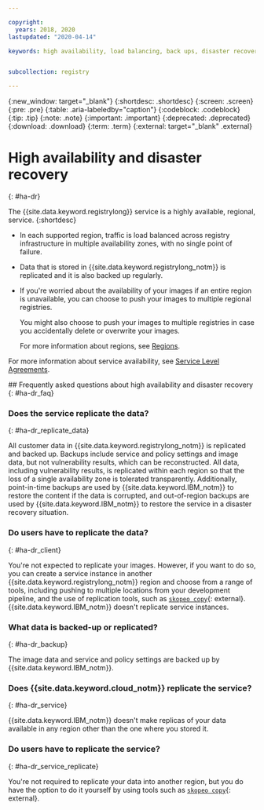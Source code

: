 ```yaml
---

copyright:
  years: 2018, 2020
lastupdated: "2020-04-14"

keywords: high availability, load balancing, back ups, disaster recovery,


subcollection: registry

---
```


{:new_window: target="_blank"}
{:shortdesc: .shortdesc}
{:screen: .screen}
{:pre: .pre}
{:table: .aria-labeledby="caption"}
{:codeblock: .codeblock}
{:tip: .tip}
{:note: .note}
{:important: .important}
{:deprecated: .deprecated}
{:download: .download}
{:term: .term}
{:external: target="_blank" .external}

# High availability and disaster recovery
{: #ha-dr}

The {{site.data.keyword.registrylong}} service is a highly available, regional, service.
{:shortdesc}

* In each supported region, traffic is load balanced across registry infrastructure in multiple availability zones, with no single point of failure.

* Data that is stored in {{site.data.keyword.registrylong_notm}} is replicated and it is also backed up regularly.

* If you're worried about the availability of your images if an entire region is unavailable, you can choose to push your images to multiple regional registries.

  You might also choose to push your images to multiple registries in case you accidentally delete or overwrite your images.

  For more information about regions, see [Regions](/docs/Registry?topic=registry-registry_overview#registry_regions).

For more information about service availability, see [Service Level Agreements](/docs/overview?topic=overview-slas).

## Frequently asked questions about high availability and disaster recovery
{: #ha-dr_faq}

### Does the service replicate the data?
{: #ha-dr_replicate_data}

All customer data in {{site.data.keyword.registrylong_notm}} is replicated and backed up. Backups include service and policy settings and image data, but not vulnerability results, which can be reconstructed. All data, including vulnerability results, is replicated within each region so that the loss of a single availability zone is tolerated transparently. Additionally, point-in-time backups are used by {{site.data.keyword.IBM_notm}} to restore the content if the data is corrupted, and out-of-region backups are used by {{site.data.keyword.IBM_notm}} to restore the service in a disaster recovery situation.

### Do users have to replicate the data?
{: #ha-dr_client}

You're not expected to replicate your images. However, if you want to do so, you can create a service instance in another {{site.data.keyword.registrylong_notm}} region and choose from a range of tools, including pushing to multiple locations from your development pipeline, and the use of replication tools, such as [`skopeo copy`](https://github.com/containers/skopeo/blob/master/docs/skopeo-copy.1.md){: external}. {{site.data.keyword.IBM_notm}} doesn't replicate service instances.

### What data is backed-up or replicated?
{: #ha-dr_backup}

The image data and service and policy settings are backed up by {{site.data.keyword.IBM_notm}}.

### Does {{site.data.keyword.cloud_notm}} replicate the service?
{: #ha-dr_service}

{{site.data.keyword.IBM_notm}} doesn't make replicas of your data available in any region other than the one where you stored it.

### Do users have to replicate the service?
{: #ha-dr_service_replicate}

You're not required to replicate your data into another region, but you do have the option to do it yourself by using tools such as [`skopeo copy`](https://github.com/containers/skopeo/blob/master/docs/skopeo-copy.1.md){: external}.
